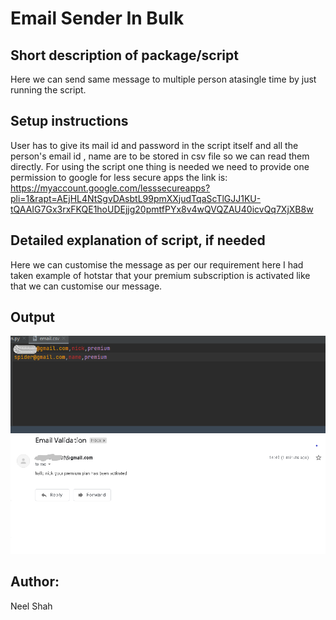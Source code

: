 # Email Sender In Bulk
## Short description of package/script
Here we can send same message to multiple person atasingle time by just running the script.

## Setup instructions
User has to give its mail id and password in the script itself and all the person's email id , name are to  be stored in csv file so we can read them directly.
For using the script one thing is needed we need to provide one permission to google for less secure apps the link is:
https://myaccount.google.com/lesssecureapps?pli=1&rapt=AEjHL4NtSgvDAsbtL99pmXXjudTqaScTlGJJ1KU-tQAAIG7Gx3rxFKQE1hoUDEjjg20pmtfPYx8v4wQVQZAU40icvQq7XjXB8w
## Detailed explanation of script, if needed
Here we can customise the message as per our requirement here I had taken example of hotstar that your premium subscription is activated like that we can customise our message. 

## Output
![Image](Images/input(email).png)
![Image](Images/output(email).png)

## Author:
Neel Shah
